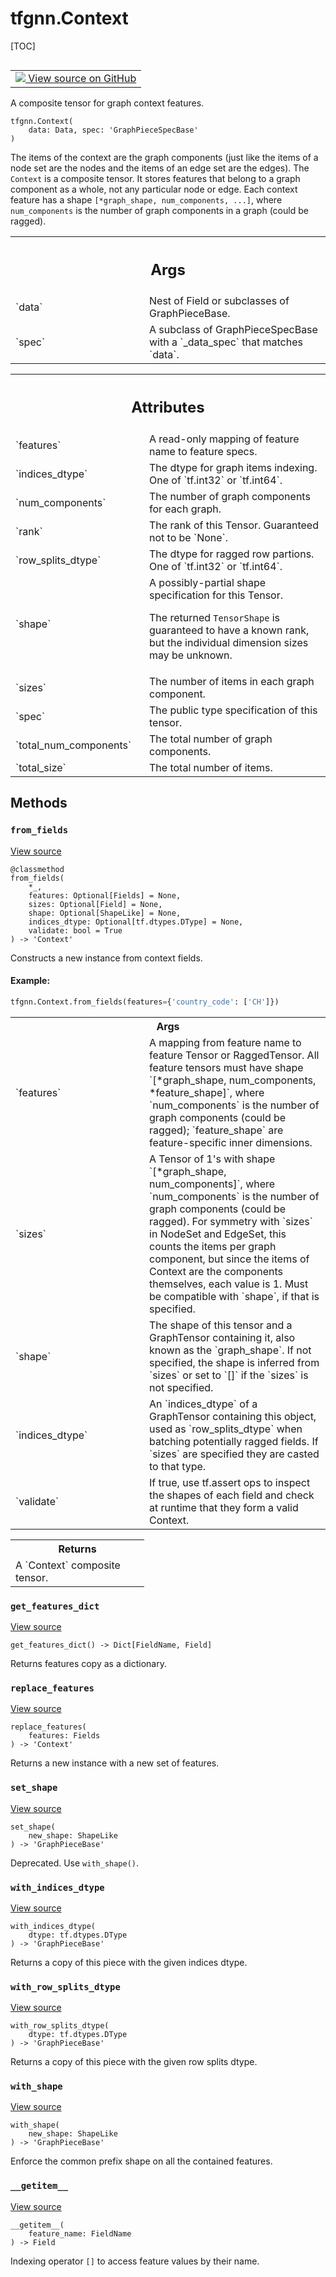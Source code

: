 <!-- lint-g3mark -->

# tfgnn.Context

[TOC]

<!-- Insert buttons and diff -->

<table class="tfo-notebook-buttons tfo-api nocontent" align="left">
<td>
  <a target="_blank" href="https://github.com/tensorflow/gnn/tree/master/tensorflow_gnn/graph/graph_tensor.py#L310-L432">
    <img src="https://www.tensorflow.org/images/GitHub-Mark-32px.png" />
    View source on GitHub
  </a>
</td>
</table>

A composite tensor for graph context features.

<pre class="devsite-click-to-copy prettyprint lang-py tfo-signature-link">
<code>tfgnn.Context(
    data: Data, spec: 'GraphPieceSpecBase'
)
</code></pre>

<!-- Placeholder for "Used in" -->

The items of the context are the graph components (just like the items of a node
set are the nodes and the items of an edge set are the edges). The `Context` is
a composite tensor. It stores features that belong to a graph component as a
whole, not any particular node or edge. Each context feature has a shape
`[*graph_shape, num_components, ...]`, where `num_components` is the number of
graph components in a graph (could be ragged).

<!-- Tabular view -->

 <table class="responsive fixed orange">
<colgroup><col width="214px"><col></colgroup>
<tr><th colspan="2"><h2 class="add-link">Args</h2></th></tr>

<tr>
<td>
`data`<a id="data"></a>
</td>
<td>
Nest of Field or subclasses of GraphPieceBase.
</td>
</tr><tr>
<td>
`spec`<a id="spec"></a>
</td>
<td>
A subclass of GraphPieceSpecBase with a `_data_spec` that matches
`data`.
</td>
</tr>
</table>

<!-- Tabular view -->

 <table class="responsive fixed orange">
<colgroup><col width="214px"><col></colgroup>
<tr><th colspan="2"><h2 class="add-link">Attributes</h2></th></tr>

<tr>
<td>
`features`<a id="features"></a>
</td>
<td>
A read-only mapping of feature name to feature specs.
</td>
</tr><tr>
<td>
`indices_dtype`<a id="indices_dtype"></a>
</td>
<td>
The dtype for graph items indexing. One of `tf.int32` or `tf.int64`.
</td>
</tr><tr>
<td>
`num_components`<a id="num_components"></a>
</td>
<td>
The number of graph components for each graph.
</td>
</tr><tr>
<td>
`rank`<a id="rank"></a>
</td>
<td>
The rank of this Tensor. Guaranteed not to be `None`.
</td>
</tr><tr>
<td>
`row_splits_dtype`<a id="row_splits_dtype"></a>
</td>
<td>
The dtype for ragged row partions. One of `tf.int32` or `tf.int64`.
</td>
</tr><tr>
<td>
`shape`<a id="shape"></a>
</td>
<td>
A possibly-partial shape specification for this Tensor.

The returned `TensorShape` is guaranteed to have a known rank, but the
individual dimension sizes may be unknown.

</td>
</tr><tr>
<td>
`sizes`<a id="sizes"></a>
</td>
<td>
The number of items in each graph component.
</td>
</tr><tr>
<td>
`spec`<a id="spec"></a>
</td>
<td>
The public type specification of this tensor.
</td>
</tr><tr>
<td>
`total_num_components`<a id="total_num_components"></a>
</td>
<td>
The total number of graph components.
</td>
</tr><tr>
<td>
`total_size`<a id="total_size"></a>
</td>
<td>
The total number of items.
</td>
</tr>
</table>

## Methods

<h3 id="from_fields"><code>from_fields</code></h3>

<a target="_blank" class="external" href="https://github.com/tensorflow/gnn/tree/master/tensorflow_gnn/graph/graph_tensor.py#L322-L412">View
source</a>

<pre class="devsite-click-to-copy prettyprint lang-py tfo-signature-link">
<code>@classmethod</code>
<code>from_fields(
    *_,
    features: Optional[Fields] = None,
    sizes: Optional[Field] = None,
    shape: Optional[ShapeLike] = None,
    indices_dtype: Optional[tf.dtypes.DType] = None,
    validate: bool = True
) -> 'Context'
</code></pre>

Constructs a new instance from context fields.

#### Example:

``` python
tfgnn.Context.from_fields(features={'country_code': ['CH']})
```

<!-- Tabular view -->

 <table class="responsive fixed orange">
<colgroup><col width="214px"><col></colgroup>
<tr><th colspan="2">Args</th></tr>

<tr>
<td>
`features`
</td>
<td>
A mapping from feature name to feature Tensor or RaggedTensor.
All feature tensors must have shape `[*graph_shape, num_components,
*feature_shape]`, where `num_components` is the number of graph
components (could be ragged); `feature_shape` are feature-specific inner
dimensions.
</td>
</tr><tr>
<td>
`sizes`
</td>
<td>
A Tensor of 1's with shape `[*graph_shape, num_components]`, where
`num_components` is the number of graph components (could be ragged).
For symmetry with `sizes` in NodeSet and EdgeSet, this counts the items
per graph component, but since the items of Context are the components
themselves, each value is 1. Must be compatible with `shape`, if that is
specified.
</td>
</tr><tr>
<td>
`shape`
</td>
<td>
The shape of this tensor and a GraphTensor containing it, also
known as the `graph_shape`. If not specified, the shape is inferred from
`sizes` or set to `[]` if the `sizes` is not specified.
</td>
</tr><tr>
<td>
`indices_dtype`
</td>
<td>
An `indices_dtype` of a GraphTensor containing this object,
used as `row_splits_dtype` when batching potentially ragged fields. If
`sizes` are specified they are casted to that type.
</td>
</tr><tr>
<td>
`validate`
</td>
<td>
If true, use tf.assert ops to inspect the shapes of each field
and check at runtime that they form a valid Context.
</td>
</tr>
</table>

<!-- Tabular view -->

 <table class="responsive fixed orange">
<colgroup><col width="214px"><col></colgroup>
<tr><th colspan="2">Returns</th></tr>
<tr class="alt">
<td colspan="2">
A `Context` composite tensor.
</td>
</tr>

</table>

<h3 id="get_features_dict"><code>get_features_dict</code></h3>

<a target="_blank" class="external" href="https://github.com/tensorflow/gnn/tree/master/tensorflow_gnn/graph/graph_tensor.py#L184-L186">View
source</a>

<pre class="devsite-click-to-copy prettyprint lang-py tfo-signature-link">
<code>get_features_dict() -> Dict[FieldName, Field]
</code></pre>

Returns features copy as a dictionary.

<h3 id="replace_features"><code>replace_features</code></h3>

<a target="_blank" class="external" href="https://github.com/tensorflow/gnn/tree/master/tensorflow_gnn/graph/graph_tensor.py#L414-L421">View
source</a>

<pre class="devsite-click-to-copy prettyprint lang-py tfo-signature-link">
<code>replace_features(
    features: Fields
) -> 'Context'
</code></pre>

Returns a new instance with a new set of features.

<h3 id="set_shape"><code>set_shape</code></h3>

<a target="_blank" class="external" href="https://github.com/tensorflow/gnn/tree/master/tensorflow_gnn/graph/graph_piece.py#L277-L279">View
source</a>

<pre class="devsite-click-to-copy prettyprint lang-py tfo-signature-link">
<code>set_shape(
    new_shape: ShapeLike
) -> 'GraphPieceBase'
</code></pre>

Deprecated. Use `with_shape()`.

<h3 id="with_indices_dtype"><code>with_indices_dtype</code></h3>

<a target="_blank" class="external" href="https://github.com/tensorflow/gnn/tree/master/tensorflow_gnn/graph/graph_piece.py#L308-L321">View
source</a>

<pre class="devsite-click-to-copy prettyprint lang-py tfo-signature-link">
<code>with_indices_dtype(
    dtype: tf.dtypes.DType
) -> 'GraphPieceBase'
</code></pre>

Returns a copy of this piece with the given indices dtype.

<h3 id="with_row_splits_dtype"><code>with_row_splits_dtype</code></h3>

<a target="_blank" class="external" href="https://github.com/tensorflow/gnn/tree/master/tensorflow_gnn/graph/graph_piece.py#L347-L360">View
source</a>

<pre class="devsite-click-to-copy prettyprint lang-py tfo-signature-link">
<code>with_row_splits_dtype(
    dtype: tf.dtypes.DType
) -> 'GraphPieceBase'
</code></pre>

Returns a copy of this piece with the given row splits dtype.

<h3 id="with_shape"><code>with_shape</code></h3>

<a target="_blank" class="external" href="https://github.com/tensorflow/gnn/tree/master/tensorflow_gnn/graph/graph_piece.py#L281-L295">View
source</a>

<pre class="devsite-click-to-copy prettyprint lang-py tfo-signature-link">
<code>with_shape(
    new_shape: ShapeLike
) -> 'GraphPieceBase'
</code></pre>

Enforce the common prefix shape on all the contained features.

<h3 id="__getitem__"><code>__getitem__</code></h3>

<a target="_blank" class="external" href="https://github.com/tensorflow/gnn/tree/master/tensorflow_gnn/graph/graph_tensor.py#L53-L55">View
source</a>

<pre class="devsite-click-to-copy prettyprint lang-py tfo-signature-link">
<code>__getitem__(
    feature_name: FieldName
) -> Field
</code></pre>

Indexing operator `[]` to access feature values by their name.
